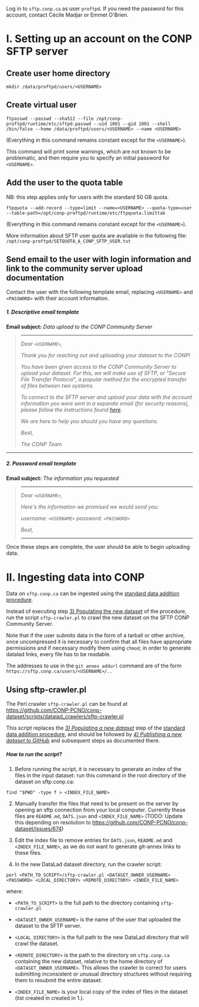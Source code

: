 
Log in to ```sftp.conp.ca``` as user ```proftpd```.  If you need the password for this account, contact Cécile Madjar or Emmet O'Brien.

# I. Setting up an account on the CONP SFTP server

## Create user home directory

```
mkdir /data/proftpd/users/<USERNAME>
```

## Create virtual user

```
ftpasswd --passwd --sha512 --file /opt/conp-proftpd/runtime/etc/sftpd.passwd --uid 1001 --gid 1001 --shell /bin/false --home /data/proftpd/users/<USERNAME> --name <USERNAME>
```

(Everything in this command remains constant except for the `<USERNAME>`).

This command will print some warnings, which are not known to be problematic, and then require you to specify an initial password for `<USERNAME>`.

## Add the user to the quota table

NB: this step applies only for users with the standard 50 GB quota.

```
ftpquota --add-record --type=limit --name=<USERNAME> --quota-type=user --table-path=/opt/conp-proftpd/runtime/etc/ftpquota.limittab
```

(Everything in this command remains constant except for the `<USERNAME>`).

More information about SFTP user quota are available in the following file: `/opt/conp-proftpd/SETQUOTA_A_CONP_SFTP_USER.txt`

## Send email to the user with login information and link to the community server upload documentation

Contact the user with the following template email, replacing `<USERNAME>` and `<PASSWORD>` with their account information.

##### *1. Descriptive email template*

**Email subject:** *Data upload to the CONP Community Server*

> ***
> *Dear `<USERNAME>`,*
>
> *Thank you for reaching out and uploading your dataset to the CONP!* 
>
> *You have been given access to the CONP Community Server to upload your dataset. For this, we will make use of SFTP, or "Secure File Transfer Protocol", a popular method for the encrypted transfer of files between two systems.* 
> 
> *To connect to the SFTP server and upload your data with the account information you were sent in a separate email (for security reasons), please follow the instructions found [here](https://github.com/CONP-PCNO/conp-documentation/blob/master/CONP_data_upload_users.md).*
> 
> *We are here to help you should you have any questions.*
> 
> *Best,*
> 
> *The CONP Team*
***

##### *2. Password email template*

**Email subject:** *The information you requested*

> ***
> *Dear `<USERNAME>`,*
> 
> *Here's the information we promised we would send you:*
> 
> *username: `<USERNAME>`*
> *password: `<PASSWORD>`*
> 
> *Best,*
> 
> ***

Once these steps are complete, the user should be able to begin uploading data.



# II. Ingesting data into CONP

Data on ```sftp.conp.ca``` can be ingested using the [standard data addition procedure](https://github.com/CONP-PCNO/conp-documentation/blob/master/Documentation_displayed_on_the_portal/Share_Dataset_Instruction_Page.md#-iv-upload-using-datalad). 

Instead of executing step [3) Populating the new dataset](https://github.com/CONP-PCNO/conp-documentation/blob/master/Documentation_displayed_on_the_portal/Share_Dataset_Instruction_Page.md#-3-populating-the-new-dataset) of the procedure, run the script `sftp-crawler.pl` to crawl the new dataset on the SFTP CONP Community Server.

Note that if the user submits data in the form of a tarball or other archive, once uncompressed it is necessary to confirm that all files have appropriate permissions and if necessary modify them using ```chmod```; in order to generate datalad links, every file has to be readable.

The addresses to use in the ```git annex addurl``` command are of the form ```https://sftp.conp.ca/users/<USERNAME>/..```

## Using sftp-crawler.pl

The Perl crawler `sftp-crawler.pl` can be found at https://github.com/CONP-PCNO/conp-dataset/scripts/datalad_crawlers/sftp-crawler.pl

This script replaces the *[3) Populating a new dataset](https://github.com/CONP-PCNO/conp-documentation/blob/master/Documentation_displayed_on_the_portal/Share_Dataset_Instruction_Page.md#-3-populating-the-new-dataset)* step of the [standard data addition procedure](https://github.com/CONP-PCNO/conp-documentation/blob/master/Documentation_displayed_on_the_portal/Share_Dataset_Instruction_Page.md#-iv-upload-using-datalad), and should be followed by *[4) Publishing a new dataset to GitHub](https://github.com/CONP-PCNO/conp-documentation/blob/master/Documentation_displayed_on_the_portal/Share_Dataset_Instruction_Page.md#dataset_publication)* and subsequent steps as documented there.

##### *How to run the script?*

1.  Before running the script, it is necessary to generate an index of the files in the input dataset: run this command in the root directory of the dataset on sftp.conp.ca:

  ```
  find "$PWD" -type f > <INDEX_FILE_NAME>
  ```

2. Manually transfer the files that need to be present on the server by opening an sftp connection from your local computer.  Currently these files are ```README.md```,  ```DATS.json```  and ```<INDEX_FILE_NAME>``` (TODO: Update this depending on resolution to https://github.com/CONP-PCNO/conp-dataset/issues/674)

3. Edit the index file to remove entries for ```DATS.json```, ```README.md``` and ```<INDEX_FILE_NAME>```, as we do not want to generate git-annex links to these files.  

4. In the new DataLad dataset directory, run the crawler script:

  ```
  perl <PATH_TO_SCRIPT>/sftp-crawler.pl <DATASET_OWNER_USERNAME> <PASSWORD> <LOCAL_DIRECTORY> <REMOTE_DIRECTORY> <INDEX_FILE_NAME>
  ```

  where:

  - ```<PATH_TO_SCRIPT>``` is the full path to the directory containing `sftp-crawler.pl`

  - ```<DATASET_OWNER_USERNAME>``` is the name of the user that uploaded the dataset to the SFTP server.

  - ```<LOCAL_DIRECTORY>``` is the full path to the new DataLad directory that will crawl the dataset.

  - ```<REMOTE_DIRECTORY>``` is the path to the directory on ```sftp.conp.ca``` containing the new dataset,  relative to the home directory of ```<DATASET_OWNER_USERNAME>```.  This allows the crawler to correct for users submitting inconsistent or unusual directory structures without requiring them to resubmit the entire dataset.

  - ```<INDEX_FILE_NAME>``` is your local copy of the index of files in the dataset (list created in created in 1.).

